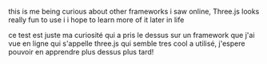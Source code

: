 this is me being curious about other frameworks i saw online, Three.js looks really fun to use i i hope to learn more of it later in life

ce test est juste ma curiosité qui a pris le dessus sur un framework que j'ai vue en ligne qui s'appelle three.js qui semble tres cool a utilisé, j'espere pouvoir en apprendre plus dessus plus tard!
